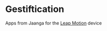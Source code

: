 Gestiftication
==============

Apps from Jaanga for the [Leap Motion](http://leapmotion.com) device

